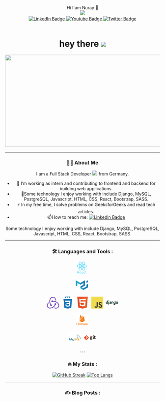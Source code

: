 <div id="header" align="center">  
   <a>  Hi I'am Nuray 👋 </a>
  <div id="badges">
<div id="header" align="center">

  <img src="https://media.giphy.com/media/PgLLtnqHts1woXeKpy/giphy.gif" width="200"/>

<div id="badges">
  <a href="https://linkedin.com/in/nuray-arisoy-97a484230">
    <img src="https://img.shields.io/badge/LinkedIn-blue?style=for-the-badge&logo=linkedin&logoColor=white" alt="LinkedIn Badge"/>
  </a>
  <a href="your-youtube-URL">
    <img src="https://img.shields.io/badge/YouTube-red?style=for-the-badge&logo=youtube&logoColor=white" alt="Youtube Badge"/>
  </a>
  <a href="your-twitter-URL">
    <img src="https://img.shields.io/badge/Twitter-blue?style=for-the-badge&logo=twitter&logoColor=white" alt="Twitter Badge"/>
  </a>
</div>
  <div id="badges">
  <img src="https://komarev.com/ghpvc/?username=nurayarisoy&style=flat-square&color=red" alt=""/>
   </div>
  <h1>
  hey there
  <img src="https://media.giphy.com/media/hvRJCLFzcasrR4ia7z/giphy.gif" width="30px"/>
</h1>
 <div align="center">
  <img src="https://media.giphy.com/media/dWesBcTLavkZuG35MI/giphy.gif" width="600" height="300"/>
</div> 

  
  ---

### :woman_technologist: About Me 
 
  I am a Full Stack Developer <img src="https://media.giphy.com/media/WUlplcMpOCEmTGBtBW/giphy.gif" width="30"> from Germany.
- :telescope: I’m working as intern and contributing to frontend and backend for building web applications.
- :seedling:Some technology I enjoy working with include Django, MySQL, PostgreSQL,
Javascript, HTML, CSS, React, Bootstrap, SASS. 
- :zap: In my free time, I solve problems on GeeksforGeeks and read tech articles.
- :mailbox:How to reach me: [![Linkedin Badge](https://img.shields.io/badge/-kakbar-blue?style=flat&logo=Linkedin&logoColor=white)](https://www.linkedin.com/in/nuray-arisoy-97a484230/?locale=de_DE)

Some technology I enjoy working with include Django, MySQL, PostgreSQL,
Javascript, HTML, CSS, React, Bootstrap, SASS. 

 


---

### :hammer_and_wrench: Languages and Tools :
<div align=" links">
  
<img src="https://github.com/devicons/devicon/blob/master/icons/react/react-original-wordmark.svg" title="React" alt="React" width="40" height="40"/>&nbsp;

 <img src="https://github.com/devicons/devicon/blob/master/icons/materialui/materialui-original.svg" title="Material UI" alt="Material UI" width="40" height="40"/>&nbsp;
 
<img src="https://github.com/devicons/devicon/blob/master/icons/redux/redux-original.svg" title="Redux" alt="Redux " width="40" height="40"/>&nbsp;
<img src="https://github.com/devicons/devicon/blob/master/icons/css3/css3-plain-wordmark.svg"  title="CSS3" alt="CSS" width="40" height="40"/>&nbsp;
<img src="https://github.com/devicons/devicon/blob/master/icons/html5/html5-original.svg" title="HTML5" alt="HTML" width="40" height="40"/>&nbsp;
<img src="https://github.com/devicons/devicon/blob/master/icons/javascript/javascript-original.svg" title="JavaScript" alt="JavaScript" width="40" height="40"/>&nbsp;
<code><img height="40" src="https://raw.githubusercontent.com/github/explore/80688e429a7d4ef2fca1e82350fe8e3517d3494d/topics/django/django.png"></code>
     
<img src="https://github.com/devicons/devicon/blob/master/icons/firebase/firebase-plain-wordmark.svg" title="Firebase" alt="Firebase" width="40" height="40"/>&nbsp;


<img src="https://github.com/devicons/devicon/blob/master/icons/mysql/mysql-original-wordmark.svg" title="MySQL"  alt="MySQL" width="40" height="40"/>&nbsp;
<img src="https://github.com/devicons/devicon/blob/master/icons/git/git-original-wordmark.svg" title="Git" alt="Git" width="40" height="40"/>
</div>
   ---

### :fire: My Stats :

[![GitHub Streak](http://github-readme-streak-stats.herokuapp.com?user=nurayarisoy&theme=dark&background=000000)](https://git.io/streak-stats)
[![Top Langs](https://github-readme-stats.vercel.app/api/top-langs/?username=nurayarisoy)](https://github.com/nurayarisoy/github-readme-stats)

---

### :writing_hand: Blog Posts :
<!-- BLOG-POST-LIST:START -->
<!-- BLOG-POST-LIST:END -->
